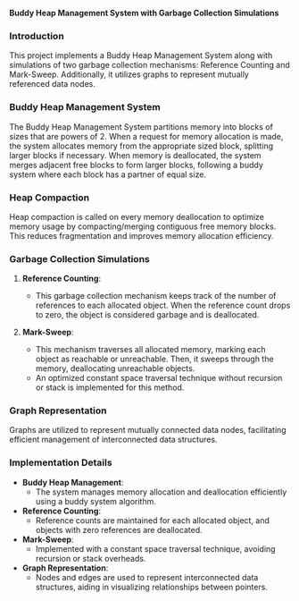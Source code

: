 **Buddy Heap Management System with Garbage Collection Simulations**

### Introduction
This project implements a Buddy Heap Management System along with simulations of two garbage collection mechanisms: Reference Counting and Mark-Sweep. Additionally, it utilizes graphs to represent mutually referenced data nodes.

### Buddy Heap Management System
The Buddy Heap Management System partitions memory into blocks of sizes that are powers of 2. When a request for memory allocation is made, the system allocates memory from the appropriate sized block, splitting larger blocks if necessary. When memory is deallocated, the system merges adjacent free blocks to form larger blocks, following a buddy system where each block has a partner of equal size.

### Heap Compaction
Heap compaction is called on every memory deallocation to optimize memory usage by compacting/merging contiguous free memory blocks. This reduces fragmentation and improves memory allocation efficiency.



### Garbage Collection Simulations
1. **Reference Counting**:
   - This garbage collection mechanism keeps track of the number of references to each allocated object. When the reference count drops to zero, the object is considered garbage and is deallocated.
   
2. **Mark-Sweep**:
   - This mechanism traverses all allocated memory, marking each object as reachable or unreachable. Then, it sweeps through the memory, deallocating unreachable objects.
   - An optimized constant space traversal technique without recursion or stack is implemented for this method.

### Graph Representation
Graphs are utilized to represent mutually connected data nodes, facilitating efficient management of interconnected data structures.

### Implementation Details
- **Buddy Heap Management**: 
  - The system manages memory allocation and deallocation efficiently using a buddy system algorithm.
- **Reference Counting**:
  - Reference counts are maintained for each allocated object, and objects with zero references are deallocated.
- **Mark-Sweep**:
  - Implemented with a constant space traversal technique, avoiding recursion or stack overheads.
- **Graph Representation**:
  - Nodes and edges are used to represent interconnected data structures, aiding in visualizing relationships between pointers.
